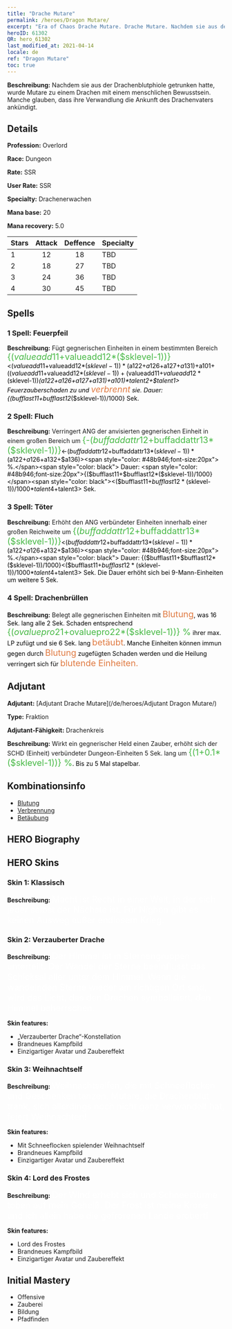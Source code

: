 ```yaml
---
title: "Drache Mutare"
permalink: /heroes/Dragon Mutare/
excerpt: "Era of Chaos Drache Mutare. Drache Mutare. Nachdem sie aus der Drachenblutphiole getrunken hatte, wurde Mutare zu einem Drachen mit einem menschlichen Bewusstsein. Manche glauben, dass ihre Verwandlung die Ankunft des Drachenvaters ankündigt."
heroID: 61302
QR: hero_61302
last_modified_at: 2021-04-14
locale: de
ref: "Dragon Mutare"
toc: true
---
```

 **Beschreibung:** Nachdem sie aus der Drachenblutphiole getrunken hatte, wurde Mutare zu einem Drachen mit einem menschlichen Bewusstsein. Manche glauben, dass ihre Verwandlung die Ankunft des Drachenvaters ankündigt.
## Details
 **Profession:** Overlord

 **Race:** Dungeon

 **Rate:** SSR

 **User Rate:** SSR

 **Specialty:** Drachenerwachen

 **Mana base:** 20

 **Mana recovery:** 5.0


  | Stars   |     Attack     |    Deffence    |      Specialty     |
  |---------|:---------------:|:---------------:|--------------------|
  |    1    | 12 | 18 | TBD |
  |    2    | 18 | 27 | TBD |
  |    3    | 24 | 36 | TBD |
  |    4    | 30 | 45 | TBD |

## Spells
### 1 Spell: Feuerpfeil
 **Beschreibung:** Fügt gegnerischen Einheiten in einem bestimmten Bereich <span style="color: #48b946;font-size:20px">{($valueadd11+$valueadd12*($sklevel-1))}</span><span style="color: black"><($valueadd11+$valueadd12*($sklevel-1))*($a122+$a126+$a127+$a131)+$a101+(($valueadd11+$valueadd12*($sklevel-1))+($valueadd11+$valueadd12*($sklevel-1))*($a122+$a126+$a127+$a131)+$a101)*$talent2+$talent1> Feuerzauberschaden zu und <span style="color: #e07c44;font-size:20px">verbrennt</span><span style="color: black"> sie. Dauer: {($bufflast11+$bufflast12*($sklevel-1))/1000} Sek.

### 2 Spell: Fluch
 **Beschreibung:** Verringert ANG der anvisierten gegnerischen Einheit in einem großen Bereich um <span style="color: #48b946;font-size:20px">{-($buffaddattr12+$buffaddattr13*($sklevel-1))}</span><span style="color: black"><-($buffaddattr12+$buffaddattr13*($sklevel-1))*($a122+$a126+$a132+$a136)><span style="color: #48b946;font-size:20px"> %.</span><span style="color: black"> Dauer: <span style="color: #48b946;font-size:20px">{($bufflast11+$bufflast12*($sklevel-1))/1000}</span><span style="color: black"><($bufflast11+$bufflast12*($sklevel-1))/1000*$talent4+$talent3> Sek.

### 3 Spell: Töter
 **Beschreibung:** Erhöht den ANG verbündeter Einheiten innerhalb einer großen Reichweite um <span style="color: #48b946;font-size:20px">{($buffaddattr12+$buffaddattr13*($sklevel-1))}</span><span style="color: black"><($buffaddattr12+$buffaddattr13*($sklevel-1))*($a122+$a126+$a132+$a136)><span style="color: #48b946;font-size:20px"> %.</span><span style="color: black"> Dauer: {($bufflast11+$bufflast12*($sklevel-1))/1000}<($bufflast11+$bufflast12*($sklevel-1))/1000*$talent4+$talent3> Sek. Die Dauer erhöht sich bei 9-Mann-Einheiten um weitere 5 Sek.

### 4 Spell: Drachenbrüllen
 **Beschreibung:** Belegt alle gegnerischen Einheiten mit <span style="color: #e07c44;font-size:20px">Blutung</span><span style="color: black">, was 16 Sek. lang alle 2 Sek. Schaden entsprechend <span style="color: #48b946;font-size:20px">{($ovaluepro21+$ovaluepro22*($sklevel-1))} %</span><span style="color: black"> ihrer max. LP zufügt und sie 6 Sek. lang <span style="color: #e07c44;font-size:20px">betäubt</span><span style="color: black">. Manche Einheiten können immun gegen durch <span style="color: #e07c44;font-size:20px">Blutung</span><span style="color: black"> zugefügten Schaden werden und die Heilung verringert sich für <span style="color: #e07c44;font-size:20px">blutende Einheiten.</span><span style="color: black">


## Adjutant

 **Adjutant:**  [Adjutant Drache Mutare](/de/heroes/Adjutant Dragon Mutare/) 

 **Type:**  Fraktion 

 **Adjutant-Fähigkeit:**  Drachenkreis 

 **Beschreibung:** Wirkt ein gegnerischer Held einen Zauber, erhöht sich der SCHD (Einheit) verbündeter Dungeon-Einheiten 5 Sek. lang um <span style="color: #48b946;font-size:20px">{(1+0.1*($sklevel-1))} %</span><span style="color: black">. Bis zu 5 Mal stapelbar.

## Kombinationsinfo

* [Blutung](/de/combination/Blutung/) 
* [Verbrennung](/de/combination/Verbrennung/) 
* [Betäubung](/de/combination/Betäubung/) 

## HERO Biography

## HERO Skins
### Skin 1: **Klassisch**

 **Beschreibung:** <span style="color: #ffffff;font-size:20px">Macht ist Recht in einer Welt, in der sich jeder selbst der Nächste ist. Für Nighon gibt es keinen Ausweg außer endlosem Krieg.</span>


### Skin 2: **Verzauberter Drache**

 **Beschreibung:** <span style="color: #ffffff;font-size:20px">Der Himmel ist in Sternengruppen unterteilt. Der Wandel der Sterne beeinflusst das Schicksal aller unter dem Himmel. Wenn die wandelnden Sterne wieder am richtigen Ort sind, wird das Licht, das den Drachen symbolisiert, den Himmel beherrschen.</span>

 **Skin features:** 

   - „Verzauberter Drache“-​Konstellation
   - Brandneues Kampfbild
   - Einzigartiger Avatar und Zaubereffekt

### Skin 3: **Weihnachtself**

 **Beschreibung:** <span style="color: #ffffff;font-size:20px">Weihnachtselfen, die mit Schneeflocken und Geschenken tanzen. Mutare, die Drachenblut trank, sich allerdings noch nicht ganz verwandelt hat, feiert Weihnachten!</span>

 **Skin features:** 

   - Mit Schneeflocken spielender Weihnachtself
   - Brandneues Kampfbild
   - Einzigartiger Avatar und Zaubereffekt

### Skin 4: **Lord des Frostes**

 **Beschreibung:** <span style="color: #ffffff;font-size:20px">Der Wind erhebt sich und Schneestürme toben auf mein Geheiß. Der Frost ist meine Krone und ich allein habe die gefrorenen Lande erobert!</span>

 **Skin features:** 

   - Lord des Frostes
   - Brandneues Kampfbild
   - Einzigartiger Avatar und Zaubereffekt


## Initial Mastery
   - Offensive
   - Zauberei
   - Bildung
   - Pfadfinden
